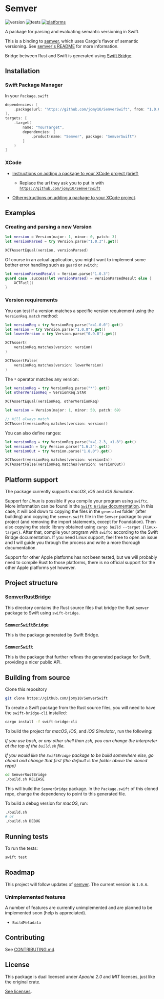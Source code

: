 # Semver

![version](https://img.shields.io/github/v/release/jomy10/SemverSwift?style=for-the-badge)
![tests](https://img.shields.io/github/workflow/status/jomy10/SemverSwift/Swift?label=Tests&logo=Swift&style=for-the-badge)
[![platforms](https://img.shields.io/badge/platform-iOS%20%7C%20Simulator%20%7C%20macOS-lightgrey?style=for-the-badge)](#platform-support)

A package for parsing and evaluating semantic versioning in Swift.

This is a binding to [semver](https://docs.rs/semver/latest/semver/index.html), which uses Cargo's flavor of semantic versioning. See [semver's README](https://github.com/dtolnay/semver/blob/master/README.md#scope-of-this-crate) for more information.

Bridge between Rust and Swift is generated using [Swift Bridge](https://github.com/chinedufn/swift-bridge).

## Installation

### Swift Package Manager

In your `Package.swift`
```swift
dependencies: [
    .package(url: "https://github.com/jomy10/SemverSwift", from: "1.0.0")
],
targets: [
    .target(
        name: "YourTarget",
        dependencies: [
            .product(name: "Semver", package: "SemverSwift")
        ]
    )
]
```

### XCode

- [Instructions on adding a package to your XCode project (brief)](https://github.com/twostraws/SamplePackage)
  - Replace the url they ask you to put in with [`https://github.com/jomy10/SemverSwift`](https://github.com/jomy10/SemverSwift)

- [Othernstructions on adding a package to your XCode project](https://cocoacasts.com/xcode-fundamentals-how-to-add-a-swift-package-to-a-project). 

## Examples

### Creating and parsing a new Version
```swift
let version = Version(major: 1, minor: 0, patch: 3)
let versionParsed = try Version.parse("1.0.3").get()

XCTAssertEqual(version, versionParsed)
```

Of course in an actual application, you might want to implement some bother error handling such as `guard` or `switch`;

```swift
let versionParsedResult = Version.parse("1.0.3")
guard case .success(let versionParsed) = versionParsedResult else {
    XCTFail()
}
```

### Version requirements

You can test if a version matches a specific version requirement using the `VersionReq.match` method:

```swift
let versionReq = try VersionReq.parse(">=1.0.0").get()
let version = try Version.parse("1.0.0").get()
let lowerVersion = try Version.parse("0.9.8").get()

XCTAssert(
    versionReq.matches(version: version)
)

XCTAssertFalse(
    versionReq.matches(version: lowerVersion)
)
```

The `*` operator matches any version:

```swift
let versionReq = try VersionReq.parse("*").get()
let otherVersionReq = VersionReq.STAR

XCTAssertEqual(versionReq, otherVersionReq)

let version = Version(major: 1, minor: 50, patch: 69)

// Will always match
XCTAssert(versionReq.matches(version: version))
```

You can also define ranges:
```swift
let versionReq = try VersionReq.parse(">=1.2.3, <1.8").get()
let versionIn = try Version.parse("1.6.3").get()
let versionOut = try Version.parse("1.8.0").get()

XCTAssert(versionReq.matches(version: versionIn))
XCTAssertFalse(versionReq.matches(version: versionOut))
```

## Platform support

The package currently supports *macOS*, *iOS* and *iOS Simulator*. 

Support for *Linux* is possible if you compile your program using `swiftc`. 
More information can be found in the [`Swift Bridge` documentation](https://chinedufn.github.io/swift-bridge/building/swiftc-and-cargo/index.html).
In this case, it will boil down to copying the files in the `generated` folder (after building) and copying the `semver.swift` file
in the `Semver` package to your project (and removing the import statements, except for Foundation). Then also copying
the static library obtained using `cargo build --target {linux-target}`. After that, compile your program with `swiftc` according
to the Swift Bridge documentation. If you need Linux support, feel free to open an issue and I will guide you through the process
and write a more thorough documentation.

Support for other Apple platforms has not been tested, but we will probably need to compile Rust to those platforms,
there is no official support for the other Apple platforms yet however.

## Project structure

### [SemverRustBridge](SemverRustBridge)
This directory contains the Rust source files that bridge the Rust `semver` package to Swift using `swift-bridge`.

### [`SemverSwiftBridge`](https://github.com/jomy10/SemverBridge)
This is the package generated by Swift Bridge.

### [`SemverSwift`](https://github.com/Jomy10/SemverSwift)
This is the package that further refines the generated package for Swift, providing a nicer public API.

## Building from source

Clone this repository

```bash
git clone https://github.com/jomy10/SemverSwift
```

To create a Swift package from the Rust source files, you will need to have the `swift-bridge-cli` installed:

```bash
cargo install -f swift-bridge-cli
```

To build the project for *macOS*, *iOS*, and *iOS Simulator*, run the following:

*If you use bash, or any other shell than zsh, you can change the interpreter at the top of the `build.sh` file.*

*If you would like the `SwiftBridge` package to be build somewhere else, go ahead and change that first (the default is the folder above the cloned repo)*

```bash
cd SemverRustBridge
./build.sh RELEASE
```

This will build the `SemverBridge` package. In the `Package.swift` of this cloned repo, change the dependency to point to this generated file.

To build a debug version for *macOS*, run:

```bash
./build.sh
# or
./build.sh DEBUG
```

## Running tests

To run the tests:
```bash
swift test
```

## Roadmap

This project will follow updates of [semver](https://docs.rs/semver/latest/semver/index.html). The current version is `1.0.6`.

### Unimplemented features

A number of features are currently unimplemented and are planned to be implemented soon (help is appreciated).

- `BuildMetadata`

## Contributing

See [CONTRIBUTING.md](CONTRIBUTING.md).

## License
This package is dual licensed under *Apache 2.0* and *MIT* licenses, just like the original crate. 

[See licenses](LICENSE).
